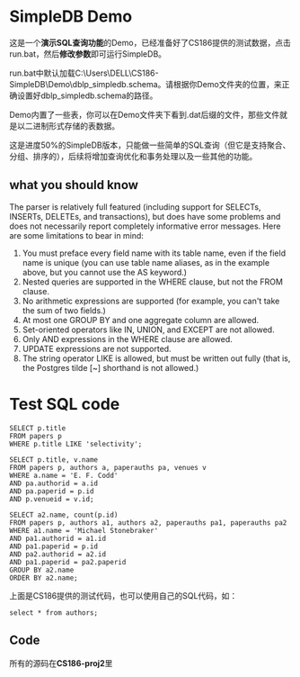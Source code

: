 # SimpleDB Demo

这是一个**演示SQL查询功能**的Demo，已经准备好了CS186提供的测试数据，点击run.bat，然后**修改参数**即可运行SimpleDB。

>
run.bat中默认加载C:\Users\DELL\CS186-SimpleDB\Demo\dblp_simpledb.schema。请根据你Demo文件夹的位置，来正确设置好dblp\_simpledb.schema的路径。

Demo内置了一些表，你可以在Demo文件夹下看到.dat后缀的文件，那些文件就是以二进制形式存储的表数据。

这是进度50%的SimpleDB版本，只能做一些简单的SQL查询（但它是支持聚合、分组、排序的），后续将增加查询优化和事务处理以及一些其他的功能。

## what you should know

The parser is relatively full featured (including support for SELECTs, INSERTs, DELETEs, and transactions), but does have some problems and does not necessarily report completely informative error messages. Here are some limitations to bear in mind:

1. You must preface every field name with its table name, even if the field name is unique (you can use table name aliases, as in the example above, but you cannot use the AS keyword.)
2. Nested queries are supported in the WHERE clause, but not the FROM clause.
3. No arithmetic expressions are supported (for example, you can't take the sum of two fields.)
4. At most one GROUP BY and one aggregate column are allowed.
5. Set-oriented operators like IN, UNION, and EXCEPT are not allowed.
6. Only AND expressions in the WHERE clause are allowed.
7. UPDATE expressions are not supported.
8. The string operator LIKE is allowed, but must be written out fully (that is, the Postgres tilde [~] shorthand is not allowed.)

# Test SQL code

	SELECT p.title
	FROM papers p
	WHERE p.title LIKE 'selectivity';

	SELECT p.title, v.name
	FROM papers p, authors a, paperauths pa, venues v
	WHERE a.name = 'E. F. Codd'
	AND pa.authorid = a.id
	AND pa.paperid = p.id
	AND p.venueid = v.id;

	SELECT a2.name, count(p.id)
	FROM papers p, authors a1, authors a2, paperauths pa1, paperauths pa2
	WHERE a1.name = 'Michael Stonebraker'
	AND pa1.authorid = a1.id 
	AND pa1.paperid = p.id 
	AND pa2.authorid = a2.id 
	AND pa1.paperid = pa2.paperid
	GROUP BY a2.name
	ORDER BY a2.name;

上面是CS186提供的测试代码，也可以使用自己的SQL代码，如：

	select * from authors;

## Code

所有的源码在**CS186-proj2**里